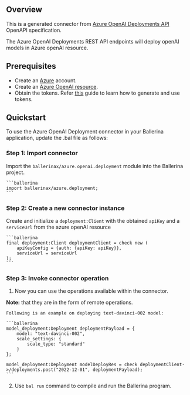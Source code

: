 ## Overview
This is a generated connector from [Azure OpenAI Deployments API](https://learn.microsoft.com/en-us/rest/api/cognitiveservices/azureopenaistable/deployments/) OpenAPI specification.

The Azure OpenAI Deployments REST API endpoints will deploy openAI models in Azure openAI resource. 

## Prerequisites
- Create an [Azure](https://azure.microsoft.com/en-us/features/azure-portal/) account.
- Create an [Azure OpenAI resource](https://learn.microsoft.com/en-us/azure/cognitive-services/openai/how-to/create-resource).
- Obtain the tokens. Refer [this](https://learn.microsoft.com/en-us/azure/cognitive-services/openai/reference#authentication) guide to learn how to generate and use tokens.

## Quickstart
To use the Azure OpenAI Deployment connector in your Ballerina application, update the .bal file as follows:

### Step 1: Import connector
Import the `ballerinax/azure.openai.deployment` module into the Ballerina project.

    ```ballerina
    import ballerinax/azure.deployment;
    ```

### Step 2: Create a new connector instance
Create and initialize a `deployment:Client` with the obtained `apiKey` and a `serviceUrl` from the azure openAI resource

    ```ballerina
    final deployment:Client deploymentClient = check new (
        apiKeyConfig = {auth: {apiKey: apiKey}},
        serviceUrl = serviceUrl
    );
    ```

### Step 3: Invoke connector operation
1. Now you can use the operations available within the connector.

**Note:** that they are in the form of remote operations.

    Following is an example on deploying text-davinci-002 model:

    ```ballerina
    model_deployment:Deployment deploymentPayload = {
        model: "text-davinci-002",
        scale_settings: {
            scale_type: "standard"
        }
    };

    model_deployment:Deployment modelDeployRes = check deploymentClient->/deployments.post("2022-12-01", deploymentPayload);
    ```

2. Use `bal run` command to compile and run the Ballerina program.
